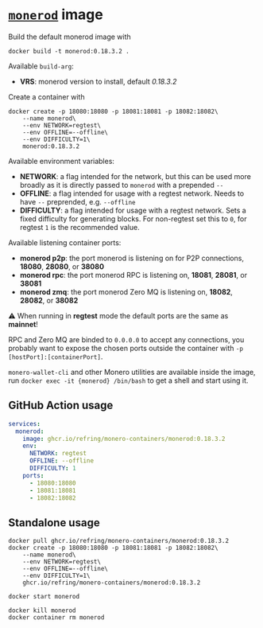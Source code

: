 # [`monerod`](https://github.com/monero-project/monero) image

Build the default monerod image with

```
docker build -t monerod:0.18.3.2 .
```

Available `build-arg`:

- **VRS**: monerod version to install, default _0.18.3.2_

Create a container with

```
docker create -p 18080:18080 -p 18081:18081 -p 18082:18082\
    --name monerod\
    --env NETWORK=regtest\
    --env OFFLINE=--offline\
    --env DIFFICULTY=1\
    monerod:0.18.3.2
```

Available environment variables:

- **NETWORK**: a flag intended for the network, but this can be used more broadly as it is directly passed to `monerod` with a prepended `--`
- **OFFLINE**: a flag intended for usage with a regtest network. Needs to have `--` preprended, e.g. `--offline`
- **DIFFICULTY**: a flag intended for usage with a regtest network. Sets a fixed difficulty for generating blocks. For non-regtest set this to `0`, for regtest `1` is the recommended value.

Available listening container ports:

- **monerod p2p**: the port monerod is listening on for P2P connections, **18080**, **28080**, or **38080**
- **monerod rpc**: the port monerod RPC is listening on, **18081**, **28081**, or **38081**
- **monerod zmq**: the port monerod Zero MQ is listening on, **18082**, **28082**, or **38082**

:warning: When running in **regtest** mode the default ports are the same as **mainnet**!

RPC and Zero MQ are binded to `0.0.0.0` to accept any connections, you probably want to expose the chosen ports outside the container with `-p [hostPort]:[containerPort]`.

`monero-wallet-cli` and other Monero utilities are available inside the image, run `docker exec -it {monerod} /bin/bash` to get a shell and start using it.

## GitHub Action usage

```yaml
services:
  monerod:
    image: ghcr.io/refring/monero-containers/monerod:0.18.3.2
    env:
      NETWORK: regtest
      OFFLINE: --offline
      DIFFICULTY: 1
    ports:
      - 18080:18080
      - 18081:18081
      - 18082:18082
```

## Standalone usage

```
docker pull ghcr.io/refring/monero-containers/monerod:0.18.3.2
docker create -p 18080:18080 -p 18081:18081 -p 18082:18082\
    --name monerod\
    --env NETWORK=regtest\
    --env OFFLINE=--offline\
    --env DIFFICULTY=1\
    ghcr.io/refring/monero-containers/monerod:0.18.3.2

docker start monerod

docker kill monerod
docker container rm monerod
```
